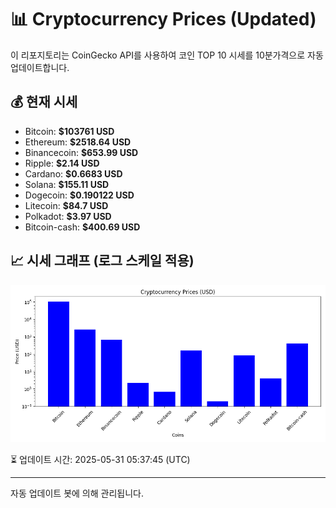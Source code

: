 
# 📊 Cryptocurrency Prices (Updated)

이 리포지토리는 CoinGecko API를 사용하여 코인 TOP 10 시세를 10분가격으로 자동 업데이트합니다.

## 💰 현재 시세
- Bitcoin: **$103761 USD**
- Ethereum: **$2518.64 USD**
- Binancecoin: **$653.99 USD**
- Ripple: **$2.14 USD**
- Cardano: **$0.6683 USD**
- Solana: **$155.11 USD**
- Dogecoin: **$0.190122 USD**
- Litecoin: **$84.7 USD**
- Polkadot: **$3.97 USD**
- Bitcoin-cash: **$400.69 USD**

## 📈 시세 그래프 (로그 스케일 적용)
![Crypto Prices](crypto_prices.png)

⏳ 업데이트 시간: 2025-05-31 05:37:45 (UTC)

---
자동 업데이트 봇에 의해 관리됩니다.
